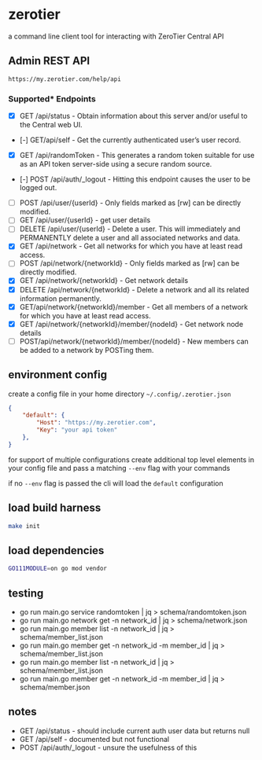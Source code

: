 # zerotier

a command line client tool for interacting with ZeroTier Central API

## Admin REST API

`https://my.zerotier.com/help/api`

### Supported* Endpoints

- [x] GET /api/status - Obtain information about this server and/or useful to the Central web UI.
- [-] GET/api/self - Get the currently authenticated user’s user record.
- [x] GET /api/randomToken - This generates a random token suitable for use as an API token server-side using a secure random source.
- [-] POST /api/auth/_logout - Hitting this endpoint causes the user to be logged out.
- [ ] POST /api/user/{userId} - Only fields marked as [rw] can be directly modified.
- [ ] GET /api/user/{userId} - get user details
- [ ] DELETE /api/user/{userId} - Delete a user. This will immediately and PERMANENTLY delete a user and all associated networks and data.
- [x] GET /api/network - Get all networks for which you have at least read access.
- [ ] POST /api/network/{networkId} - Only fields marked as [rw] can be directly modified.
- [x] GET /api/network/{networkId} - Get network details
- [x] DELETE /api/network/{networkId} - Delete a network and all its related information permanently.
- [x] GET/api/network/{networkId}/member - Get all members of a network for which you have at least read access.
- [x] GET /api/network/{networkId}/member/{nodeId} - Get network node details
- [ ] POST/api/network/{networkId}/member/{nodeId} - New members can be added to a network by POSTing them.

## environment config

create a config file in your home directory `~/.config/.zerotier.json`

```json
{
    "default": {
        "Host": "https://my.zerotier.com",
        "Key": "your api token"
    },
}
```

for support of multiple configurations create additional top level elements in your config file and pass a matching `--env` flag with your commands

if no `--env` flag is passed the cli will load the `default` configuration

## load build harness

```sh
make init
```

## load dependencies

```sh
GO111MODULE=on go mod vendor
```

## testing

- go run main.go service randomtoken | jq > schema/randomtoken.json
- go run main.go network get -n network_id | jq > schema/network.json
- go run main.go member list -n network_id | jq > schema/member_list.json
- go run main.go member get -n network_id -m member_id | jq > schema/member_list.json
- go run main.go member list -n network_id | jq > schema/member_list.json
- go run main.go member get -n network_id -m member_id | jq > schema/member.json

## notes

- GET /api/status - should include current auth user data but returns null
- GET /api/self - documented but not functional
- POST /api/auth/_logout - unsure the usefulness of this
